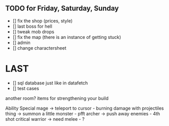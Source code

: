 ## TODO for Friday, Saturday, Sunday
- [] fix the shop (prices, style)
- [] last boss for hell
- [] tweak mob drops
- [] fix the map (there is an instance of getting stuck)
- [] admin
- [] change charactersheet

# LAST
- [] sql database just like in datafetch
- [] test cases

another room?
items for strengthening your build

Ability                                Special
mage       -> teleport to cursor       - burning damage with projectiles    
thing      -> summon a little monster  - pfft
archer     -> push away enemies        - 4th shot critical
warrior    -> need melee               - ?

